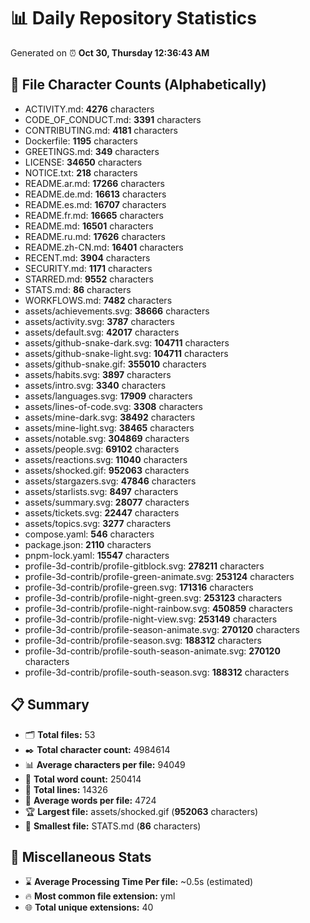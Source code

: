 # 📊 Daily Repository Statistics
Generated on ⏰ **Oct 30, Thursday 12:36:43 AM**

## 📂 File Character Counts (Alphabetically)
- ACTIVITY.md: **4276** characters
- CODE_OF_CONDUCT.md: **3391** characters
- CONTRIBUTING.md: **4181** characters
- Dockerfile: **1195** characters
- GREETINGS.md: **349** characters
- LICENSE: **34650** characters
- NOTICE.txt: **218** characters
- README.ar.md: **17266** characters
- README.de.md: **16613** characters
- README.es.md: **16707** characters
- README.fr.md: **16665** characters
- README.md: **16501** characters
- README.ru.md: **17626** characters
- README.zh-CN.md: **16401** characters
- RECENT.md: **3904** characters
- SECURITY.md: **1171** characters
- STARRED.md: **9552** characters
- STATS.md: **86** characters
- WORKFLOWS.md: **7482** characters
- assets/achievements.svg: **38666** characters
- assets/activity.svg: **3787** characters
- assets/default.svg: **42017** characters
- assets/github-snake-dark.svg: **104711** characters
- assets/github-snake-light.svg: **104711** characters
- assets/github-snake.gif: **355010** characters
- assets/habits.svg: **3897** characters
- assets/intro.svg: **3340** characters
- assets/languages.svg: **17909** characters
- assets/lines-of-code.svg: **3308** characters
- assets/mine-dark.svg: **38492** characters
- assets/mine-light.svg: **38465** characters
- assets/notable.svg: **304869** characters
- assets/people.svg: **69102** characters
- assets/reactions.svg: **11040** characters
- assets/shocked.gif: **952063** characters
- assets/stargazers.svg: **47846** characters
- assets/starlists.svg: **8497** characters
- assets/summary.svg: **28077** characters
- assets/tickets.svg: **22447** characters
- assets/topics.svg: **3277** characters
- compose.yaml: **546** characters
- package.json: **2110** characters
- pnpm-lock.yaml: **15547** characters
- profile-3d-contrib/profile-gitblock.svg: **278211** characters
- profile-3d-contrib/profile-green-animate.svg: **253124** characters
- profile-3d-contrib/profile-green.svg: **171316** characters
- profile-3d-contrib/profile-night-green.svg: **253123** characters
- profile-3d-contrib/profile-night-rainbow.svg: **450859** characters
- profile-3d-contrib/profile-night-view.svg: **253149** characters
- profile-3d-contrib/profile-season-animate.svg: **270120** characters
- profile-3d-contrib/profile-season.svg: **188312** characters
- profile-3d-contrib/profile-south-season-animate.svg: **270120** characters
- profile-3d-contrib/profile-south-season.svg: **188312** characters

## 📋 Summary
- 🗂️ **Total files:** 53
- ✒️ **Total character count:** 4984614
- 📊 **Average characters per file:** 94049
- 📝 **Total word count:** 250414
- 🧾 **Total lines:** 14326
- 📐 **Average words per file:** 4724
- 🏆 **Largest file:** assets/shocked.gif (**952063** characters)
- 🥉 **Smallest file:** STATS.md (**86** characters)

## 🌟 Miscellaneous Stats
- ⌛ **Average Processing Time Per file:** ~0.5s (estimated)
- 🔥 **Most common file extension:** yml
- 🌐 **Total unique extensions:** 40
